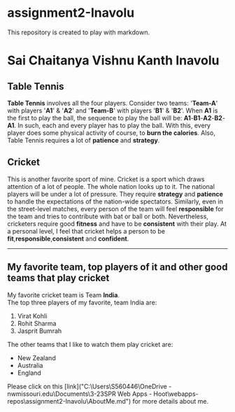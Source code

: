 # assignment2-Inavolu
This repository is created to play with markdown.

# Sai Chaitanya Vishnu Kanth Inavolu
## Table Tennis
__Table Tennis__ involves all the four players. Consider two teams: '__Team-A__' with players '__A1__' & '__A2__' and '__Team-B__' with players '__B1__' & '__B2__'. When __A1__ is the first to play the ball, the sequence to play the ball will be: **A1**-**B1**-**A2**-**B2**-**A1**. In such, each and every player has to play the ball. With this, every player does some physical activity of course, to __burn the calories__. Also, Table Tennis requires a lot of __patience__ and __strategy__.

## Cricket
This is another favorite sport of mine. Cricket is a sport which draws attention of a lot of people. The whole nation looks up to it. The national players will be under a lot of pressure. They require **strategy** and **patience** to handle the expectations of the nation-wide spectators. Similarly, even in the street-level matches, every person of the team will feel **responsible** for the team and tries to contribute with bat or ball or both. Nevertheless, cricketers require good **fitness** and have to be **consistent** with their play. At a personal level, I feel that cricket helps a person to be **fit**,**responsible**,**consistent** and **confident**.

---
## My favorite team, top players of it and other good teams that play cricket
My favorite cricket team is Team **India**.<br>
The top three players of my favorite, team India are:
1. Virat Kohli
2. Rohit Sharma
3. Jasprit Bumrah

The other teams that I like to watch them play cricket are:
* New Zealand
* Australia
* England

Please click on this [link]("C:\Users\S560446\OneDrive - nwmissouri.edu\Documents\3-23SPR Web Apps - Hoot\webapps-repos\assignment2-Inavolu\AboutMe.md") for more details about me.